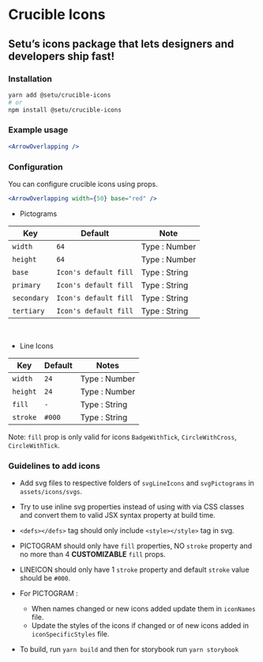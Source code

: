 # Crucible Icons

## Setu’s icons package that lets designers and developers ship fast!

### Installation

```bash
yarn add @setu/crucible-icons
# or
npm install @setu/crucible-icons
```

### Example usage

```jsx
<ArrowOverlapping />
```

### Configuration

You can configure crucible icons using props.

```jsx
<ArrowOverlapping width={50} base="red" />
```

-   Pictograms

| Key         | Default               | Note          |
| ----------- | --------------------- | ------------- |
| `width`     | `64`                  | Type : Number |
| `height`    | `64`                  | Type : Number |
| `base`      | `Icon's default fill` | Type : String |
| `primary`   | `Icon's default fill` | Type : String |
| `secondary` | `Icon's default fill` | Type : String |
| `tertiary`  | `Icon's default fill` | Type : String |

<br>

-   Line Icons

| Key      | Default | Notes         |
| -------- | ------- | ------------- |
| `width`  | `24`    | Type : Number |
| `height` | `24`    | Type : Number |
| `fill`   | `-`     | Type : String |
| `stroke` | `#000`  | Type : String |

Note: `fill` prop is only valid for icons `BadgeWithTick`, `CircleWithCross`, `CircleWithTick`.

### Guidelines to add icons

-   Add svg files to respective folders of `svgLineIcons` and `svgPictograms` in `assets/icons/svgs`.
-   Try to use inline svg properties instead of using with via CSS classes and convert them to valid JSX syntax property at build time.
-   `<defs></defs>` tag should only include `<style></style>` tag in svg.
-   PICTOGRAM should only have `fill` properties, NO `stroke` property and no more than 4 **CUSTOMIZABLE** `fill` props.
-   LINEICON should only have 1 `stroke` property and default `stroke` value should be `#000`.

-   For PICTOGRAM :
    -   When names changed or new icons added update them in `iconNames` file.
    -   Update the styles of the icons if changed or of new icons added in `iconSpecificStyles` file.
-   To build, run `yarn build` and then for storybook run `yarn storybook`
